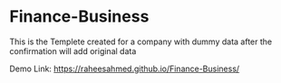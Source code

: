 # Finance-Business
This is the Templete created for a company with dummy data after the confirmation will add original data

Demo Link: https://raheesahmed.github.io/Finance-Business/
